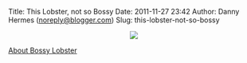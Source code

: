 Title: This Lobster, not so Bossy
Date: 2011-11-27 23:42
Author: Danny Hermes (noreply@blogger.com)
Slug: this-lobster-not-so-bossy

<div class="separator" style="clear: both; text-align: center;">

[![](http://www.bossylobster.com/images/blog/baby_lobster_collegehumor.jpg)](http://www.bossylobster.com/images/blog/baby_lobster_collegehumor.jpg)

</div>

<div class="separator" style="clear: both; text-align: center;">

</div>

[About Bossy Lobster](https://profiles.google.com/114760865724135687241)

</p>


